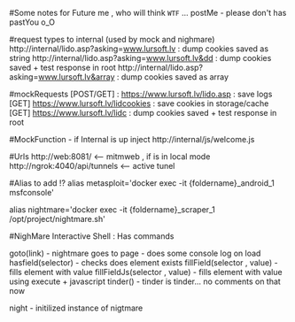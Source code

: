 #Some notes for Future me , who will think `WTF` ... postMe - please don't has pastYou o_O

#request types to internal (used by mock and nighmare)
http://internal/lido.asp?asking=www.lursoft.lv : dump cookies saved as string
http://internal/lido.asp?asking=www.lursoft.lv&dd  : dump cookies saved + test response in root
http://internal/lido.asp?asking=www.lursoft.lv&array  : dump cookies saved as array

#mockRequests
[POST/GET] : https://www.lursoft.lv/lido.asp : save logs
[GET] https://www.lursoft.lv/lidcookies : save cookies in storage/cache
[GET] https://www.lursoft.lv/lidc : dump cookies saved + test response in root

#MockFunction - if Internal is up 
inject http://internal/js/welcome.js

#Urls
http://web:8081/ <-- mitmweb , if is in local mode
http://ngrok:4040/api/tunnels <-- active tunel


#Alias to add !?
alias metasploit='docker exec -it {foldername}_android_1 msfconsole'


alias nightmare='docker exec -it {foldername}_scraper_1 /opt/project/nightmare.sh'

#NighMare Interactive Shell :
Has commands

goto(link) - nightmare goes to page - does some console log on load
hasfield(selector) - checks does element exists
fillField(selector , value) - fills element with value
fillFieldJs(selector , value) - fills element with value using execute + javascript
tinder() - tinder is tinder... no comments on that now

night - initilized instance of nigtmare

